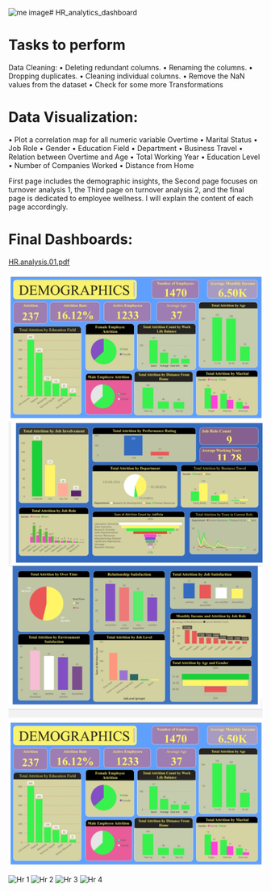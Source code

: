 ![me image](https://github.com/mugane-wahome/HR-employee-attrition/assets/145966011/753f79f2-cb57-4309-a399-a9c60e76ff2c)# HR_analytics_dashboard

# Tasks to perform
Data Cleaning:
• Deleting redundant columns.
• Renaming the columns.
• Dropping duplicates.
• Cleaning individual columns.
• Remove the NaN values from the dataset
• Check for some more Transformations

# Data Visualization:
• Plot a correlation map for all numeric variable Overtime
• Marital Status
• Job Role
• Gender
• Education Field
• Department
• Business Travel
• Relation between Overtime and Age
• Total Working Year
• Education Level
• Number of Companies Worked
• Distance from Home

First page includes the demographic insights, the Second page focuses on turnover analysis 1, the Third page on turnover analysis 2, and the final page is dedicated to employee wellness. I will explain the content of each page accordingly.

# Final Dashboards:
[HR.analysis.01.pdf](https://github.com/mugane-wahome/HR-employee-attrition/files/13692667/HR.analysis.01.pdf)




![](https://github.com/mugane-wahome/HR-employee-attrition/blob/main/page%201.jpg)
![](https://github.com/mugane-wahome/HR-employee-attrition/blob/main/page%202.jpg)
![](https://github.com/mugane-wahome/HR-employee-attrition/blob/main/page%203.jpg)
![](https://github.com/mugane-wahome/HR-employee-attrition/blob/main/page%201.jpg)




![Hr 1](https://github.com/HarshaVardhan024/HR_analytics_dashboard/assets/149884159/ace8c5ce-d67b-420b-8ee3-67dd20f1eb14)
![Hr 2](https://github.com/HarshaVardhan024/HR_analytics_dashboard/assets/149884159/8641ed53-c2b0-40ca-9081-e9df7a4e11a6)
![Hr 3](https://github.com/HarshaVardhan024/HR_analytics_dashboard/assets/149884159/67f7da50-3766-445a-85fd-d8f9096f430d)
![Hr 4](https://github.com/HarshaVardhan024/HR_analytics_dashboard/assets/149884159/afc85d53-e431-4b04-aca3-1662c84fe8d0)




